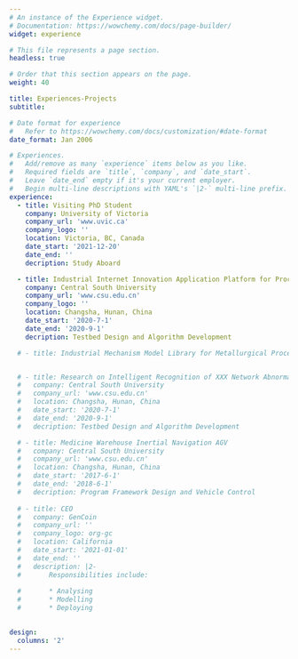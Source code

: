 ```yaml
---
# An instance of the Experience widget.
# Documentation: https://wowchemy.com/docs/page-builder/
widget: experience

# This file represents a page section.
headless: true

# Order that this section appears on the page.
weight: 40

title: Experiences-Projects
subtitle:

# Date format for experience
#   Refer to https://wowchemy.com/docs/customization/#date-format
date_format: Jan 2006

# Experiences.
#   Add/remove as many `experience` items below as you like.
#   Required fields are `title`, `company`, and `date_start`.
#   Leave `date_end` empty if it's your current employer.
#   Begin multi-line descriptions with YAML's `|2-` multi-line prefix.
experience:
  - title: Visiting PhD Student
    company: University of Victoria
    company_url: 'www.uvic.ca'
    company_logo: ''
    location: Victoria, BC, Canada
    date_start: '2021-12-20'
    date_end: ''
    decription: Study Aboard

  - title: Industrial Internet Innovation Application Platform for Process Industry
    company: Central South University
    company_url: 'www.csu.edu.cn'
    company_logo: ''
    location: Changsha, Hunan, China
    date_start: '2020-7-1'
    date_end: '2020-9-1'
    decription: Testbed Design and Algorithm Development

  # - title: Industrial Mechanism Model Library for Metallurgical Process Industry


  # - title: Research on Intelligent Recognition of XXX Network Abnormal Behavior
  #   company: Central South University
  #   company_url: 'www.csu.edu.cn'
  #   location: Changsha, Hunan, China
  #   date_start: '2020-7-1'
  #   date_end: '2020-9-1'
  #   decription: Testbed Design and Algorithm Development

  # - title: Medicine Warehouse Inertial Navigation AGV
  #   company: Central South University
  #   company_url: 'www.csu.edu.cn'
  #   location: Changsha, Hunan, China
  #   date_start: '2017-6-1'
  #   date_end: '2018-6-1'
  #   decription: Program Framework Design and Vehicle Control
  
  # - title: CEO
  #   company: GenCoin
  #   company_url: ''
  #   company_logo: org-gc
  #   location: California
  #   date_start: '2021-01-01'
  #   date_end: ''
  #   description: |2-
  #       Responsibilities include:
        
  #       * Analysing
  #       * Modelling
  #       * Deploying
        

design:
  columns: '2'
---
```

